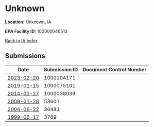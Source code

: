 # Unknown

**Location:** Unknown, IA

**EPA Facility ID:** 100000046513

[Back to IA Index](../../index.md)

## Submissions

| Date | Submission ID | Document Control Number |
|------|--------------|-------------------------|
| [2023-02-20](submissions/1000104171.md) | 1000104171 |  |
| [2019-01-15](submissions/1000075101.md) | 1000075101 |  |
| [2014-01-27](submissions/1000038039.md) | 1000038039 |  |
| [2009-01-28](submissions/53601.md) | 53601 |  |
| [2004-06-22](submissions/36483.md) | 36483 |  |
| [1999-06-17](submissions/3769.md) | 3769 |  |
